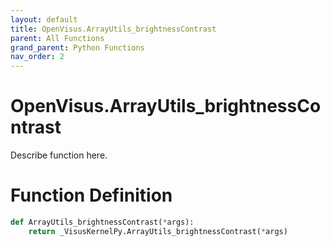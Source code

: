 ```yaml
---
layout: default
title: OpenVisus.ArrayUtils_brightnessContrast
parent: All Functions
grand_parent: Python Functions
nav_order: 2
---
```


# OpenVisus.ArrayUtils_brightnessContrast

Describe function here.

# Function Definition

```python
def ArrayUtils_brightnessContrast(*args):
    return _VisusKernelPy.ArrayUtils_brightnessContrast(*args)
```